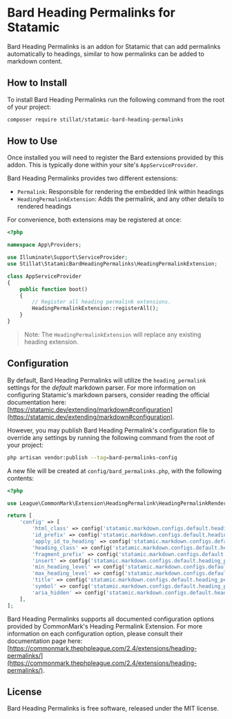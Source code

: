 # Bard Heading Permalinks for Statamic

Bard Heading Permalinks is an addon for Statamic that can add permalinks automatically to headings, similar to how permalinks can be added to markdown content.

## How to Install

To install Bard Heading Permalinks run the following command from the root of your project:

``` bash
composer require stillat/statamic-bard-heading-permalinks
```

## How to Use

Once installed you will need to register the Bard extensions provided by this addon. This is typically done within your site's `AppServiceProvider`.

Bard Heading Permalinks provides two different extensions:

* `Permalink`: Responsible for rendering the embedded link within headings
* `HeadingPermalinkExtension`: Adds the permalink, and any other details to rendered headings

For convenience, both extensions may be registered at once:

```php
<?php

namespace App\Providers;

use Illuminate\Support\ServiceProvider;
use Stillat\StatamicBardHeadingPermalinks\HeadingPermalinkExtension;

class AppServiceProvider
{
    public function boot()
    {
        // Register all heading permalink extensions.
        HeadingPermalinkExtension::registerAll();
    }
}
```

> Note: The `HeadingPermalinkExtension` will replace any existing heading extension.

## Configuration

By default, Bard Heading Permalinks will utilize the `heading_permalink` settings for the *default* markdown parser. For more information on configuring Statamic's markdown parsers, consider reading the official documentation here: [https://statamic.dev/extending/markdown#configuration](https://statamic.dev/extending/markdown#configuration).

However, you may publish Bard Heading Permalink's configuration file to override any settings by running the following command from the root of your project:

```bash
php artisan vendor:publish --tag=bard-permalinks-config
```

A new file will be created at `config/bard_permalinks.php`, with the following contents:

```php
<?php

use League\CommonMark\Extension\HeadingPermalink\HeadingPermalinkRenderer;

return [
    'config' => [
        'html_class' => config('statamic.markdown.configs.default.heading_permalink.html_class', 'heading-permalink'),
        'id_prefix' => config('statamic.markdown.configs.default.heading_permalink.id_prefix', 'content'),
        'apply_id_to_heading' => config('statamic.markdown.configs.default.heading_permalink.apply_id_to_heading', false),
        'heading_class' => config('statamic.markdown.configs.default.heading_permalink.heading_class', ''),
        'fragment_prefix' => config('statamic.markdown.configs.default.heading_permalink.fragment_prefix', 'content'),
        'insert' => config('statamic.markdown.configs.default.heading_permalink.insert', 'before'),
        'min_heading_level' => config('statamic.markdown.configs.default.heading_permalink.min_heading_level', 1),
        'max_heading_level' => config('statamic.markdown.configs.default.heading_permalink.max_heading_level', 6),
        'title' => config('statamic.markdown.configs.default.heading_permalink.title', 'Permalink'),
        'symbol' => config('statamic.markdown.configs.default.heading_permalink.symbol', HeadingPermalinkRenderer::DEFAULT_SYMBOL),
        'aria_hidden' => config('statamic.markdown.configs.default.heading_permalink.aria_hidden', true),
    ],
];

```

Bard Heading Permalinks supports all documented configuration options provided by CommonMark's Heading Permalink Extension. For more information on each configuration option, please consult their documentation page here: [https://commonmark.thephpleague.com/2.4/extensions/heading-permalinks/](https://commonmark.thephpleague.com/2.4/extensions/heading-permalinks/).

## License

Bard Heading Permalinks is free software, released under the MIT license.
